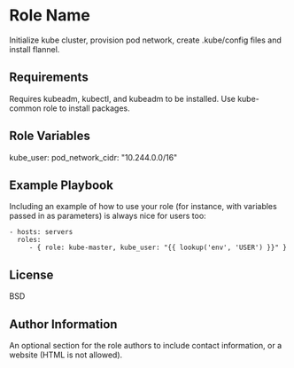 Role Name
=========

Initialize kube cluster, provision pod network, create .kube/config files and install flannel.  

Requirements
------------

Requires kubeadm, kubectl, and kubeadm to be installed. Use kube-common role to install packages.

Role Variables
--------------

  kube_user: 
  pod_network_cidr: "10.244.0.0/16"

Example Playbook
----------------

Including an example of how to use your role (for instance, with variables passed in as parameters) is always nice for users too:

    - hosts: servers
      roles:
         - { role: kube-master, kube_user: "{{ lookup('env', 'USER') }}" }

License
-------

BSD

Author Information
------------------

An optional section for the role authors to include contact information, or a website (HTML is not allowed).
